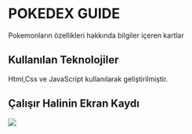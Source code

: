 <h1> POKEDEX GUIDE </h1>

Pokemonların özellikleri hakkında bilgiler içeren kartlar

<h2> Kullanılan Teknolojiler </h2>

Html,Css ve JavaScript kullanılarak geliştirilmiştir.

<h2> Çalışır Halinin Ekran Kaydı </h2>

![](pokedexGuide.gif)

